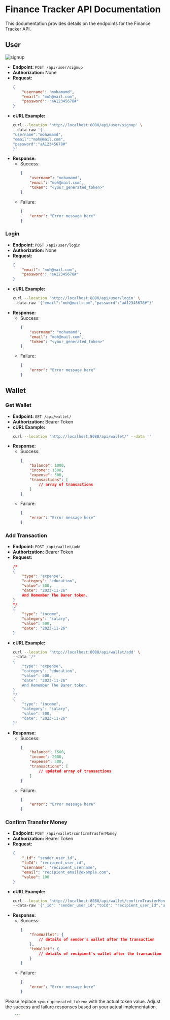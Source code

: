 # Finance Tracker API Documentation

This documentation provides details on the endpoints for the Finance Tracker API.

## User

![signup](https://github.com/Mohammad-Abdelhadi/FinanceTracker/assets/125509690/92fa29a5-5703-4493-b77b-9a340cbeb458)

- **Endpoint:** `POST /api/user/signup`
- **Authorization:** None
- **Request:**
    ```json
    {
        "username": "mohamamd",
        "email": "moh@mail.com",
        "password": "aA12345678#"
    }
    ```
- **cURL Example:**
    ```bash
    curl --location 'http://localhost:8080/api/user/signup' \
    --data-raw '{
    "username":"mohamamd",
    "email":"moh@mail.com",
    "password":"aA12345678#"
    }'
    ```
- **Response:**
    - Success:
      ```json
      {
          "username": "mohamamd",
          "email": "moh@mail.com",
          "token": "<your_generated_token>"
      }
      ```
    - Failure:
      ```json
      {
          "error": "Error message here"
      }
      ```

### Login

- **Endpoint:** `POST /api/user/login`
- **Authorization:** None
- **Request:**
    ```json
    {
        "email": "moh@mail.com",
        "password": "aA12345678#"
    }
    ```
- **cURL Example:**
    ```bash
    curl --location 'http://localhost:8080/api/user/login' \
    --data-raw '{"email":"moh@mail.com","password":"aA12345678#"}'
    ```
- **Response:**
    - Success:
      ```json
      {
          "username": "mohamamd",
          "email": "moh@mail.com",
          "token": "<your_generated_token>"
      }
      ```
    - Failure:
      ```json
      {
          "error": "Error message here"
      }
      ```

## Wallet

### Get Wallet

- **Endpoint:** `GET /api/wallet/`
- **Authorization:** Bearer Token
- **cURL Example:**
    ```bash
    curl --location 'http://localhost:8080/api/wallet/' --data ''
    ```
- **Response:**
    - Success:
      ```json
      {
          "balance": 1000,
          "income": 1500,
          "expense": 500,
          "transactions": [
              // array of transactions
          ]
      }
      ```
    - Failure:
      ```json
      {
          "error": "Error message here"
      }
      ```

### Add Transaction

- **Endpoint:** `POST /api/wallet/add`
- **Authorization:** Bearer Token
- **Request:**
    ```json
    /*
    {
        "type": "expense",
        "category": "education",
        "value": 500,
        "date": "2023-11-26"
        And Remember The Barer token.
    }
    */
    {
        "type": "income",
        "category": "salary",
        "value": 500,
        "date": "2023-11-26"
    }
    ```
- **cURL Example:**
    ```bash
    curl --location 'http://localhost:8080/api/wallet/add' \
    --data '/*
    {
        "type": "expense",
        "category": "education",
        "value": 500,
        "date": "2023-11-26"
        And Remember The Barer token.
    }
    */
    {
        "type": "income",
        "category": "salary",
        "value": 500,
        "date": "2023-11-26"
    }'
    ```
- **Response:**
    - Success:
      ```json
      {
          "balance": 1500,
          "income": 2000,
          "expense": 500,
          "transactions": [
              // updated array of transactions
          ]
      }
      ```
    - Failure:
      ```json
      {
          "error": "Error message here"
      }
      ```

### Confirm Transfer Money

- **Endpoint:** `POST /api/wallet/confirmTrasferMoney`
- **Authorization:** Bearer Token
- **Request:**
    ```json
    {
        "_id": "sender_user_id",
        "toId": "recipient_user_id",
        "username": "recipient_username",
        "email": "recipient_email@example.com",
        "value": 100
    }
    ```
- **cURL Example:**
    ```bash
    curl --location 'http://localhost:8080/api/wallet/confirmTrasferMoney' \
    --data-raw '{"_id": "sender_user_id","toId": "recipient_user_id","username": "recipient_username","email": "recipient_email@example.com","value": 100}'
    ```
- **Response:**
    - Success:
      ```json
      {
          "fromWallet": {
              // details of sender's wallet after the transaction
          },
          "toWallet": {
              // details of recipient's wallet after the transaction
          }
      }
      ```
    - Failure:
      ```json
      {
          "error": "Error message here"
      }
      ```
Please replace `<your_generated_token>` with the actual token value. Adjust the success and failure responses based on your actual implementation.
```bash
    ```
